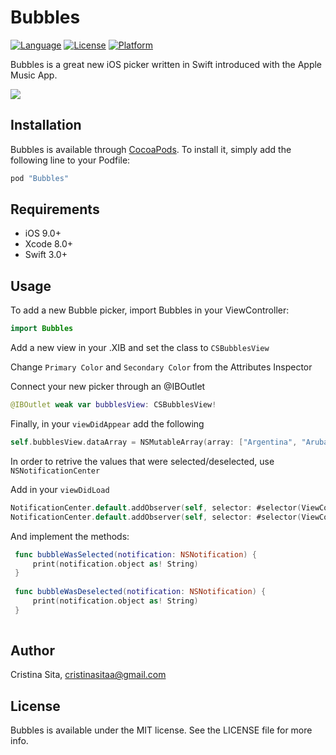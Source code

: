 # Bubbles
[![Language](https://img.shields.io/badge/Swift-3.1-orange.svg?style=flat)](https://swift.org)
[![License](https://img.shields.io/cocoapods/l/SENoiceTable.svg?style=flat)](http://cocoapods.org/pods/Bubbles)
[![Platform](https://img.shields.io/cocoapods/p/SENoiceTable.svg?style=flat)](http://cocoapods.org/pods/Bubbles)

Bubbles is a great new iOS picker written in Swift introduced with the Apple Music App.

![](https://thumbs.gfycat.com/UncomfortableBelovedAbyssiniangroundhornbill-size_restricted.gif)

## Installation

Bubbles is available through [CocoaPods](http://cocoapods.org). To install
it, simply add the following line to your Podfile:

```ruby
pod "Bubbles"
```

## Requirements

- iOS 9.0+
- Xcode 8.0+
- Swift 3.0+

## Usage
To add a new Bubble picker, import Bubbles in your ViewController:
```swift
import Bubbles
```
Add a new view in your .XIB and set the class to ```CSBubblesView```

Change ```Primary Color``` and ```Secondary Color``` from the Attributes Inspector

Connect your new picker through an @IBOutlet
```swift
@IBOutlet weak var bubblesView: CSBubblesView!
```
Finally, in your ```viewDidAppear``` add the following
```swift
self.bubblesView.dataArray = NSMutableArray(array: ["Argentina", "Aruba", "Australia", "Austria", "Bahamas", "Barbados",  "Belgium", "Belize",  "Bermuda",  "Brazil",  "Chile", "China", "Christmas Island", "Cocos (Keeling) Islands", "Colombia", "Costa Rica", "Cote d'Ivoire", "Croatia (Hrvatska)", "Cuba", "Cyprus", "Dominican Republic", "Egypt", "Faroe Islands", "Fiji",  "France", "Germany", "Greece"])
```

In order to retrive the values that were selected/deselected, use ```NSNotificationCenter```

Add in your ```viewDidLoad``` 
```swift
NotificationCenter.default.addObserver(self, selector: #selector(ViewController.bubbleWasSelected), name: NSNotification.Name(rawValue: "BubbleWasSelected"), object: nil)
NotificationCenter.default.addObserver(self, selector: #selector(ViewController.bubbleWasDeselected), name: NSNotification.Name(rawValue: "BubbleWasDeselected"), object: nil)
```
And implement the methods:
```swift
 func bubbleWasSelected(notification: NSNotification) {
     print(notification.object as! String)
 }
    
 func bubbleWasDeselected(notification: NSNotification) {
     print(notification.object as! String)
 }
    
  ```

## Author

Cristina Sita, cristinasitaa@gmail.com

## License

Bubbles is available under the MIT license. See the LICENSE file for more info.

